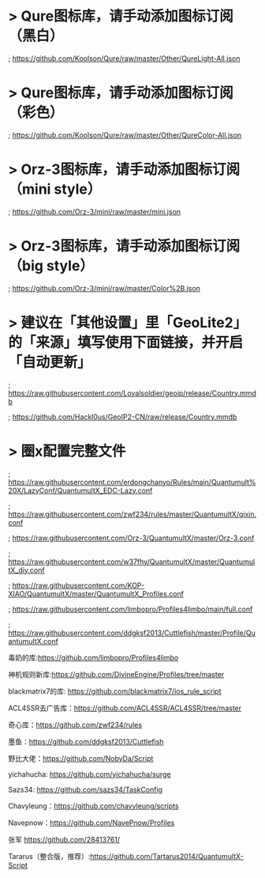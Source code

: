 # > Qure图标库，请手动添加图标订阅（黑白）
; https://github.com/Koolson/Qure/raw/master/Other/QureLight-All.json
# > Qure图标库，请手动添加图标订阅（彩色）
; https://github.com/Koolson/Qure/raw/master/Other/QureColor-All.json
# > Orz-3图标库，请手动添加图标订阅（mini style）
; https://github.com/Orz-3/mini/raw/master/mini.json
# > Orz-3图标库，请手动添加图标订阅（big style）
; https://github.com/Orz-3/mini/raw/master/Color%2B.json
# > 建议在「其他设置」里「GeoLite2」的「来源」填写使用下面链接，并开启「自动更新」
; https://raw.githubusercontent.com/Loyalsoldier/geoip/release/Country.mmdb

; https://github.com/Hackl0us/GeoIP2-CN/raw/release/Country.mmdb

# > 圈x配置完整文件

; https://raw.githubusercontent.com/erdongchanyo/Rules/main/Quantumult%20X/LazyConf/QuantumultX_EDC-Lazy.conf

; https://raw.githubusercontent.com/zwf234/rules/master/QuantumultX/qixin.conf

; https://raw.githubusercontent.com/Orz-3/QuantumultX/master/Orz-3.conf

; https://raw.githubusercontent.com/w37fhy/QuantumultX/master/QuantumultX_diy.conf

; https://raw.githubusercontent.com/KOP-XIAO/QuantumultX/master/QuantumultX_Profiles.conf

; https://raw.githubusercontent.com/limbopro/Profiles4limbo/main/full.conf

; https://raw.githubusercontent.com/ddgksf2013/Cuttlefish/master/Profile/QuantumultX.conf





毒奶的库:https://github.com/limbopro/Profiles4limbo

神机规则新库:https://github.com/DivineEngine/Profiles/tree/master

blackmatrix7的库: https://github.com/blackmatrix7/ios_rule_script

ACL4SSR去广告库：https://github.com/ACL4SSR/ACL4SSR/tree/master

奇心库：https://github.com/zwf234/rules

墨鱼：https://github.com/ddgksf2013/Cuttlefish

野比大佬：https://github.com/NobyDa/Script

yichahucha:  https://github.com/yichahucha/surge

Sazs34: https://github.com/sazs34/TaskConfig

Chavyleung：https://github.com/chavyleung/scripts

Navepnow：https://github.com/NavePnow/Profiles

张军 https://github.com/28413761/

Tararus（整合版，推荐）:https://github.com/Tartarus2014/QuantumultX-Script



